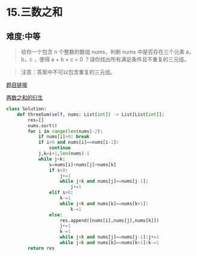 # 15.三数之和 

## 难度:中等
> 给你一个包含 n 个整数的数组 nums，判断 nums 中是否存在三个元素 a，b，c ，使得 a + b + c = 0 ？请你找出所有满足条件且不重复的三元组。

> 注意：答案中不可以包含重复的三元组。

[题目链接](https://leetcode-cn.com/problems/3sum/)

[两数之和的衍生](array/1.两数之和.md) 

```python
class Solution:
    def threeSum(self, nums: List[int]) -> List[List[int]]:
        res=[]
        nums.sort()
        for i in range(len(nums)-2):
            if nums[i]>0: break  
            if i>0 and nums[i]==nums[i-1]:
                continue 
            j,k=i+1,len(nums)-1 
            while j<k:
                s=nums[i]+nums[j]+nums[k]
                if s<0: 
                    j+=1
                    while j<k and nums[j]==nums[j-1]:
                        j+=1 
                elif s>0:
                    k-=1
                    while j<k and nums[k]==nums[k+1]:
                        k-=1
                else:
                    res.append([nums[i],nums[j],nums[k]])
                    j+=1
                    k-=1 
                    while j<k and nums[j]==nums[j-1]:j+=1
                    while j<k and nums[k]==nums[k+1]:k-=1
        return res
```
